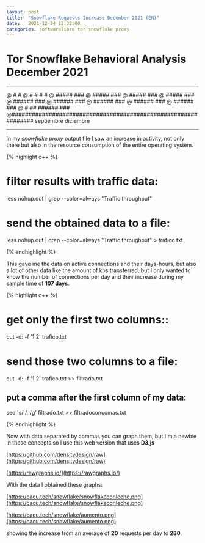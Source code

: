 ```yaml
---
layout: post
title:  "Snowflake Requests Increase December 2021 (EN)"
date:   2021-12-24 12:32:00
categories: softwarelibre tor snowflake proxy
---
```

# Tor Snowflake Behavioral Analysis December 2021

---------------------                                                                    
@                                                         #    #
@                                                       # #  # #
@                                                      ##### ###
@                                                      ##### ###
@                                                      ##### ###
@                                                      ##### ###
@                                                     ###### ###
@                                                     ###### ###
@                                                     ###### ###
@                                                     ###### ###
@                                                     ###### ###
@                                             #    ## ###### ###
@###############################################################
   septiembre                                         diciembre

---------------------

In my *snowflake proxy* output file I saw an increase in activity, not only there but also in the resource consumption of the entire operating system.

{% highlight c++ %}

# filter results with traffic data:

less nohup.out | grep --color=always "Traffic throughput"

# send the obtained data to a file:

less nohup.out | grep --color=always "Traffic throughput" > trafico.txt

{% endhighlight %}

This gave me the data on active connections and their days-hours, but also a lot of other data like the amount of kbs transferred, but I only wanted to know the number of connections per day and their increase during my sample time of **107 days**.

{% highlight c++ %}

# get only the first two columns::

cut -d: -f '1 2' trafico.txt

# send those two columns to a file:

cut -d: -f '1 2' trafico.txt >> filtrado.txt

## put a comma after the first column of my data:

sed 's/ /, /g' filtrado.txt >> filtradoconcomas.txt

{% endhighlight %}

Now with data separated by commas you can graph them, but I'm a newbie in those concepts so I use this web version that uses **D3.js** 

[https://github.com/densitydesign/raw](https://github.com/densitydesign/raw)

[https://rawgraphs.io/](https://rawgraphs.io/)

With the data I obtained these graphs:

[https://cacu.tech/snowflake/snowflakeconleche.png](https://cacu.tech/snowflake/snowflakeconleche.png)

[https://cacu.tech/snowflake/aumento.png](https://cacu.tech/snowflake/aumento.png)

showing the increase from an average of **20** requests per day to **280**. 


